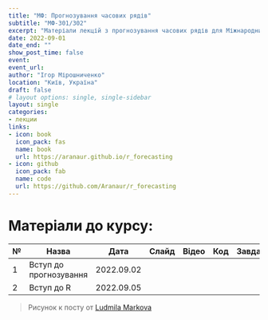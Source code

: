 ```yaml
---
title: "МФ: Прогнозування часових рядів"
subtitle: "МФ-301/302"
excerpt: "Матеріали лекцій з прогнозування часових рядів для Міжнародниих Фінансів КНЕУ"
date: 2022-09-01
date_end: ""
show_post_time: false
event: 
event_url:
author: "Ігор Мірошниченко"
location: "Київ, Україна"
draft: false
# layout options: single, single-sidebar
layout: single
categories:
- лекции
links:
- icon: book
  icon_pack: fas
  name: book
  url: https://aranaur.github.io/r_forecasting
- icon: github
  icon_pack: fab
  name: code
  url: https://github.com/Aranaur/r_forecasting
---
```


# Матеріали до курсу:

| **№** | **Назва** 	| **Дата** 	|  **Слайд** | **Відео** 	| **Код** 	| **Завдання** |
|----	|----	|---	|:----:	|:----:	|:----:	|:----:	|
|  1  |  Вступ до прогнозування  |  2022.09.02  |  [<i class="fas fa-images"></i>](https://raw.githack.com/Aranaur/aranaur-apero/main/content/talk/2022-forecasting-if/lecture/01.html#/title-slide)  |  [<i class="fab fa-youtube"></i>](https://www.youtube.com/watch?v=fVma-nZvepk)  |    |   |
|  2  |  Вступ до R  |  2022.09.05  |  [<i class="fas fa-images"></i>](https://raw.githack.com/Aranaur/aranaur-apero/main/content/talk/2022-forecasting-if/lecture/02.html#/title-slide)  |  [<i class="fab fa-youtube"></i>](https://www.youtube.com/watch?v=4VKAHUAZha8)  |    |  [<i class="fa-solid fa-dumbbell"></i>](https://raw.githack.com/Aranaur/aranaur-apero/main/content/talk/2022-forecasting-if/labs/lab01.html) |


> Рисунок к посту от [Ludmila Markova](https://www.instagram.com/mi_marko/)
